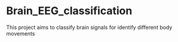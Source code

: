 # Brain_EEG_classification
This project aims to classify brain signals for identify different body movements
